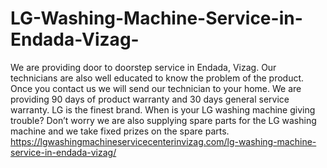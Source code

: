 # LG-Washing-Machine-Service-in-Endada-Vizag-
We are providing door to doorstep service in Endada, Vizag. Our technicians are also well educated to know the problem of the product. Once you contact us we will send our technician to your home. We are providing 90 days of product warranty and 30 days general service warranty. LG is the finest brand. When is your LG washing machine giving trouble? Don’t worry we are also supplying spare parts for the LG washing machine and we take fixed prizes on the spare parts.   https://lgwashingmachineservicecenterinvizag.com/lg-washing-machine-service-in-endada-vizag/
